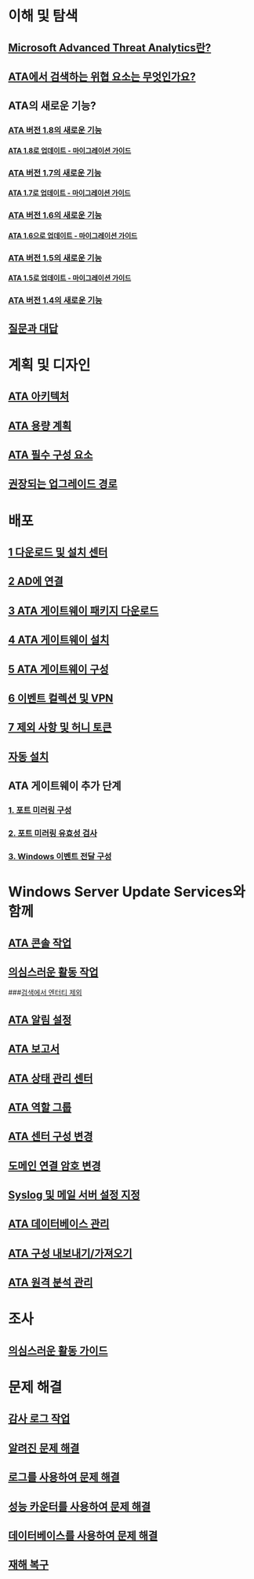 # 이해 및 탐색
## [Microsoft Advanced Threat Analytics란?](what-is-ata.md)
## [ATA에서 검색하는 위협 요소는 무엇인가요?](ata-threats.md)
## ATA의 새로운 기능?
### [ATA 버전 1.8의 새로운 기능](whats-new-version-1.8.md)
#### [ATA 1.8로 업데이트 - 마이그레이션 가이드](ata-update-1.8-migration-guide.md)
### [ATA 버전 1.7의 새로운 기능](whats-new-version-1.7.md)
#### [ATA 1.7로 업데이트 - 마이그레이션 가이드](ata-update-1.7-migration-guide.md)
### [ATA 버전 1.6의 새로운 기능](whats-new-version-1.6.md)
#### [ATA 1.6으로 업데이트 - 마이그레이션 가이드](ata-update-1.6-migration-guide.md)
### [ATA 버전 1.5의 새로운 기능](whats-new-version-1.5.md)
#### [ATA 1.5로 업데이트 - 마이그레이션 가이드](ata-update-1.5-migration-guide.md)
### [ATA 버전 1.4의 새로운 기능](whats-new-version-1.4.md)
## [질문과 대답](ata-technical-faq.md)
# 계획 및 디자인
## [ATA 아키텍처](ata-architecture.md)
## [ATA 용량 계획](ata-capacity-planning.md)
## [ATA 필수 구성 요소](ata-prerequisites.md)
## [권장되는 업그레이드 경로](upgrade-path.md)
# 배포
## [1 다운로드 및 설치 센터](install-ata-step1.md)
## [2 AD에 연결](install-ata-step2.md)
## [3 ATA 게이트웨이 패키지 다운로드](install-ata-step3.md)
## [4 ATA 게이트웨이 설치](install-ata-step4.md)
## [5 ATA 게이트웨이 구성](install-ata-step5.md)
## [6 이벤트 컬렉션 및 VPN](install-ata-step6.md)
## [7 제외 사항 및 허니 토큰](install-ata-step7.md)
## [자동 설치](ata-silent-installation.md)
## ATA 게이트웨이 추가 단계
### [1. 포트 미러링 구성](configure-port-mirroring.md)
### [2. 포트 미러링 유효성 검사](validate-port-mirroring.md)
### [3. Windows 이벤트 전달 구성](configure-event-collection.md)
# Windows Server Update Services와 함께
## [ATA 콘솔 작업](working-with-ata-console.md)
## [의심스러운 활동 작업](working-with-suspicious-activities.md)
###[검색에서 엔터티 제외](excluding-entities-from-detections.md)
## [ATA 알림 설정](setting-ata-alerts.md)
## [ATA 보고서](reports.md)
## [ATA 상태 관리 센터](ata-health-center.md)
## [ATA 역할 그룹](ata-role-groups.md)
## [ATA 센터 구성 변경](modifying-ata-center-configuration.md)
## [도메인 연결 암호 변경](modifying-ata-config-dcpassword.md)
## [Syslog 및 메일 서버 설정 지정](setting-syslog-email-server-settings.md)
## [ATA 데이터베이스 관리](ata-database-management.md)
## [ATA 구성 내보내기/가져오기](ata-configuration-file.md)
## [ATA 원격 분석 관리](manage-telemetry-settings.md)
# 조사
## [의심스러운 활동 가이드](suspicious-activity-guide.md)
# 문제 해결
## [감사 로그 작업](troubleshoot-audit.md)
## [알려진 문제 해결](troubleshooting-ata-known-errors.md)
## [로그를 사용하여 문제 해결](troubleshooting-ata-using-logs.md)
## [성능 카운터를 사용하여 문제 해결](troubleshooting-ata-using-perf-counters.md)
## [데이터베이스를 사용하여 문제 해결](troubleshooting-ata-using-ata-database.md)
## [재해 복구](disaster-recovery.md)
